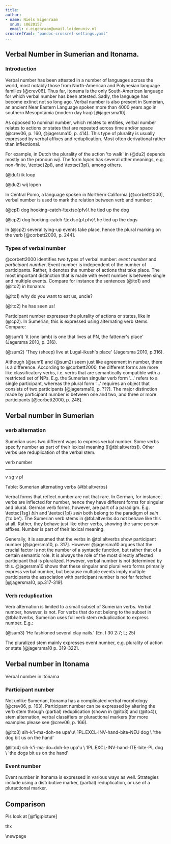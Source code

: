 ```yaml
---
title: 
author:
- name: Niels Eigenraam
  snum: s0620157
  email: c.eigenraam@umail.leidenuniv.nl
crossrefYaml: "pandoc-crossref-settings.yaml"
...
```



## Verbal Number in Sumerian and Itonama.

### Introduction
Verbal number has been attested in a number of languages across the world, most notably those from North-American and Polynesian language families [@crev06]. Thus far, Itonama is the only  South-American language for which verbal number 
has been attested. Sadly, the language has become extinct not so long ago. Verbal number is also present in Sumerian, an ancient Near Eastern Language spoken more than 4000 years ago in southern Mesopotamia (modern day Iraq) [@jagersma10]. 

As opposed to nominal number, which relates to entities, verbal number relates to actions or states that are repeated across time and/or space (@crev06, p. 160, @jagersma10, p. 414). This type of plurality is usually expressed by verbal affixes and reduplication. Most often derivational rather than inflectional.

For example, in Dutch the plurality of the action 'to walk' in (@du2) depends mostly on the pronoun _wij_. The form _lopen_ has several other meanings, e.g. non-finite, \textsc{2pl}, and \textsc{3pl}, among others.

(@du1) ik loop

(@du2) wij lopen

In Central Pomo, a language spoken in Northern California [@corbett2000], verbal number is used to mark the relation between verb and number:

(@cp1)  dog hooking-catch-\textsc{pfv}\\
        he tied up the dog  

(@cp2)  dog hooking-catch-\textsc{pl.pfv}\\
        he tied up the dogs

In (@cp2) several tying-up events take place, hence the plural marking on the verb [@corbett2000, p. 244].

### Types of verbal number 

@corbett2000 identifies two types of verbal number: _event number_ and _participant number_. Event number is independent of the number of participants. Rather, it denotes the number of actions that take place. The most important distinction that is made with event number is between single and multiple events. Compare for instance the sentences (@ito1) and (@ito2) in Itonama:

(@ito1) why do you want to eat us, uncle?

(@ito2) he has seen us!

Participant number expresses the plurality of actions or states, like in (@cp2). In Sumerian, this is expressed using alternating verb stems. Compare:

(@sum1) 'it (one lamb) is one that lives at PN, the fattener's place' (Jagersma 2010, p. 316).

(@sum2) 'They (sheep) live at Lugal-ikush's place' (Jagersma 2010, p.316).

Although (@sum1) and (@sum2) seem just like agreement in number, there is a difference. According to @corbett2000, the different forms are more like classificatory verbs, i.e. verbs that are semantically compatible with a restricted set of NPs. E.g. the Sumerian singular verb form '...' refers to a single participant, whereas the plural form '...' requires an object that consists of two participants [@jagersma10, p. ???]. The major distinction made by participant number is between one and two, and three or more participants [@corbett2000, p. 248].

## Verbal number in Sumerian

### verb alternation

Sumerian uses two different ways to express verbal number. Some verbs specify number as part of their lexical meaning ([@tbl:altverbs]). Other verbs use reduplication of the verbal stem.

verb        number      
------      -------
v           sg
v           pl

Table: Sumerian alternating verbs {#tbl:altverbs}

Verbal forms that reflect number are not that rare. In German, for instance, verbs are inflected for number, hence they have different forms for singular and plural. German verb forms, however, are part of a paradigm. E.g. \textsc{1sg} _bin_ and \textsc{1pl} _sein_ both belong to the paradigm of _sein_ ('to be'). The Sumerian verb stems in @tbl:altverbs do not behave like this at all. Rather, they behave just like other verbs, showing the same person affixes. Number is part of their lexical meaning.

Generally, it is assumed that the verbs in @tbl:altverbs show participant number [@jagersma10, p. 317]. However @jagersma10 argues that the crucial factor is not the number of a syntactic function, but rather that of a certain semantic role. It is always the role of the most directly affected participant that is pluralized. However, verbal number is not determined by this. @jagersma10 shows that these singular and plural verb forms primarily express verbal number, but because multiple events imply multiple participants the association with participant number is not far fetched [@jagersma10, pp.317-319]. 

### Verb reduplication

Verb alternation is limited to a small subset of Sumerian verbs. Verbal number, however, is not. For verbs that do not belong to the subset in @tbl:altverbs, Sumerian uses full verb stem reduplication to express number. E.g.:

(@sum3) 'He fashioned several clay nails.' (En. I 30 2:7; L; 25) 

The pluralized stem mainly expresses event number, e.g. plurality of action or state [@jagersma10 p. 319-322].

## Verbal number in Itonama

Verbal number in itonama  

### Participant number

Not unlike Sumerian, Itonama has a complicated verbal morphology [@crev06, p. 163]. Participant number can be expressed by altering the verb stem through (partial) reduplication (shown in (@ito3) and (@ito4)), stem alternation, verbal classifiers or pluractional markers (for more examples please see @crev06, p. 166).

(@ito3) sih-k'i-ma-doh-ne upa'u\\
        1PL.EXCL-INV-hand-bite-NEU dog \\
        'the dog bit us on the hand'

(@ito4) sih-k'i-ma-do~doh-ke upa'u \\
        1PL.EXCL-INV-hand-ITE-bite-PL dog \\
        'the dogs bit us on the hand'

### Event number

Event number in Itonama is expressed in various ways as well. Strategies include using a distributive marker, (partial) reduplication, or use of a pluractional marker.

## Comparison

Pls look at [@fig:picture]

thx

\newpage


